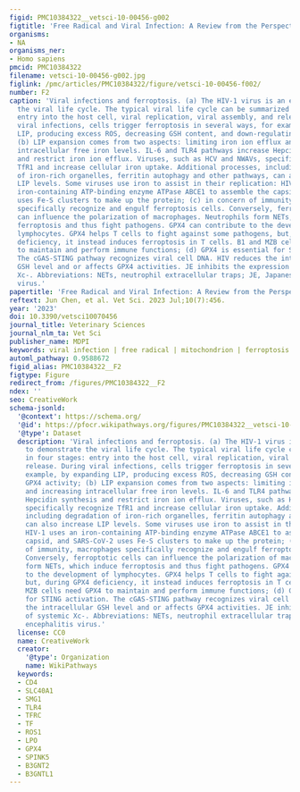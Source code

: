 ```yaml
---
figid: PMC10384322__vetsci-10-00456-g002
figtitle: 'Free Radical and Viral Infection: A Review from the Perspective of Ferroptosis'
organisms:
- NA
organisms_ner:
- Homo sapiens
pmcid: PMC10384322
filename: vetsci-10-00456-g002.jpg
figlink: /pmc/articles/PMC10384322/figure/vetsci-10-00456-f002/
number: F2
caption: 'Viral infections and ferroptosis. (a) The HIV-1 virus is an example to demonstrate
  the viral life cycle. The typical viral life cycle can be summarized in four stages:
  entry into the host cell, viral replication, viral assembly, and release. During
  viral infections, cells trigger ferroptosis in several ways, for example, by expanding
  LIP, producing excess ROS, decreasing GSH content, and down-regulating GPX4 activity;
  (b) LIP expansion comes from two aspects: limiting iron ion efflux and increasing
  intracellular free iron levels. IL-6 and TLR4 pathways increase Hepcidin synthesis
  and restrict iron ion efflux. Viruses, such as HCV and NWAVs, specifically recognize
  TfR1 and increase cellular iron uptake. Additional processes, including degradation
  of iron-rich organelles, ferritin autophagy and other pathways, can also increase
  LIP levels. Some viruses use iron to assist in their replication: HIV-1 uses an
  iron-containing ATP-binding enzyme ATPase ABCE1 to assemble the capsid, and SARS-CoV-2
  uses Fe-S clusters to make up the protein; (c) in concern of immunity, macrophages
  specifically recognize and engulf ferroptosis cells. Conversely, ferroptotic cells
  can influence the polarization of macrophages. Neutrophils form NETs, which induce
  ferroptosis and thus fight pathogens. GPX4 can contribute to the development of
  lymphocytes. GPX4 helps T cells to fight against some pathogens, but, during GPX4
  deficiency, it instead induces ferroptosis in T cells. B1 and MZB cells need GPX4
  to maintain and perform immune functions; (d) GPX4 is essential for STING activation.
  The cGAS-STING pathway recognizes viral cell DNA. HIV reduces the intracellular
  GSH level and or affects GPX4 activities. JE inhibits the expression of systemic
  Xc-. Abbreviations: NETs, neutrophil extracellular traps; JE, Japanese encephalitis
  virus.'
papertitle: 'Free Radical and Viral Infection: A Review from the Perspective of Ferroptosis.'
reftext: Jun Chen, et al. Vet Sci. 2023 Jul;10(7):456.
year: '2023'
doi: 10.3390/vetsci10070456
journal_title: Veterinary Sciences
journal_nlm_ta: Vet Sci
publisher_name: MDPI
keywords: viral infection | free radical | mitochondrion | ferroptosis
automl_pathway: 0.9588672
figid_alias: PMC10384322__F2
figtype: Figure
redirect_from: /figures/PMC10384322__F2
ndex: ''
seo: CreativeWork
schema-jsonld:
  '@context': https://schema.org/
  '@id': https://pfocr.wikipathways.org/figures/PMC10384322__vetsci-10-00456-g002.html
  '@type': Dataset
  description: 'Viral infections and ferroptosis. (a) The HIV-1 virus is an example
    to demonstrate the viral life cycle. The typical viral life cycle can be summarized
    in four stages: entry into the host cell, viral replication, viral assembly, and
    release. During viral infections, cells trigger ferroptosis in several ways, for
    example, by expanding LIP, producing excess ROS, decreasing GSH content, and down-regulating
    GPX4 activity; (b) LIP expansion comes from two aspects: limiting iron ion efflux
    and increasing intracellular free iron levels. IL-6 and TLR4 pathways increase
    Hepcidin synthesis and restrict iron ion efflux. Viruses, such as HCV and NWAVs,
    specifically recognize TfR1 and increase cellular iron uptake. Additional processes,
    including degradation of iron-rich organelles, ferritin autophagy and other pathways,
    can also increase LIP levels. Some viruses use iron to assist in their replication:
    HIV-1 uses an iron-containing ATP-binding enzyme ATPase ABCE1 to assemble the
    capsid, and SARS-CoV-2 uses Fe-S clusters to make up the protein; (c) in concern
    of immunity, macrophages specifically recognize and engulf ferroptosis cells.
    Conversely, ferroptotic cells can influence the polarization of macrophages. Neutrophils
    form NETs, which induce ferroptosis and thus fight pathogens. GPX4 can contribute
    to the development of lymphocytes. GPX4 helps T cells to fight against some pathogens,
    but, during GPX4 deficiency, it instead induces ferroptosis in T cells. B1 and
    MZB cells need GPX4 to maintain and perform immune functions; (d) GPX4 is essential
    for STING activation. The cGAS-STING pathway recognizes viral cell DNA. HIV reduces
    the intracellular GSH level and or affects GPX4 activities. JE inhibits the expression
    of systemic Xc-. Abbreviations: NETs, neutrophil extracellular traps; JE, Japanese
    encephalitis virus.'
  license: CC0
  name: CreativeWork
  creator:
    '@type': Organization
    name: WikiPathways
  keywords:
  - CD4
  - SLC40A1
  - SMG1
  - TLR4
  - TFRC
  - TF
  - ROS1
  - LPO
  - GPX4
  - SPINK5
  - B3GNT2
  - B3GNTL1
---
```

